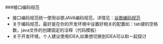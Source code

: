 ###接口编码规范
* 接口编码规范统一使用谷歌JAVA编码规范，详情见：[谷歌编码规范](http://www.hawstein.com/posts/google-java-style.html)
* 关于编码规范，最好是在你的开发环境中设置好相关的配置如：tab键的空格数，java文件的创建固定的注释（代码模板）
* 关于开发环境，个人建议使用IDEA,如果想切换到IDEA可以和一起探讨
